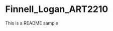 # Finnell_Logan_ART2210

This is a README sample

[](https://loganfinnell.github.io/Finnell_Logan_ART2210/9-16-19/9-16-19-A1.html)